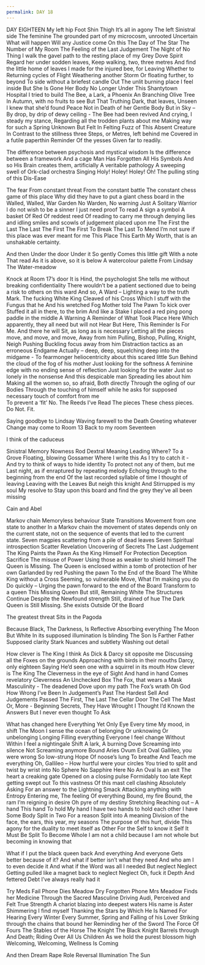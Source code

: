 ```yaml
---
permalink: DAY 18
---
```


DAY EIGHTEEN
My left hip
Foot
Shin 
Thigh
It’s all in agony 
The left 
Sinistral side
The feminine 
The grounded part of my microcosm, unrooted 
Uncertain 
What will happen 
Will any Justice come
On this
The Day of The Star 
The Number of My Room 
The Feeling of the Last Judgement 
The Night of No
Thing
I walk the gavel path 
to the resting place of my Grey Dove Spirit 
Regard her under sodden leaves, 
Keep walking, two, three metres 
And find the little home of leaves 
I made for the injured bee, for Leaving 
Whether to Returning cycles of Flight 
Weathering another Storm 
Or floating further, to beyond 
To side without a briefest candle 
Out
The unlit burning place I feel inside 
But She Is Gone 
Her Body No Longer Under 
This Shantytown Hospital I tried to build 
The Bee, a Lark, a Phoenix 
An Branching Olive Tree 
In Autumn, with no fruits to see 
But That Truthing Dark, that leaves, Unseen 
I knew that she’d found Peace 
Not in Death of her Gentle Body 
But in Sky – 
By drop, by drip of dewy ceiling - 
The Bee had been revived 
And crying, I steady my stance, 
Regarding all the trodden plants about me 
Making way for such a Spring 
Unknown 
But Felt 
In Felting Fuzz of This Absent Creature 
In Contrast to the stillness three 
Steps, or Metres, left behind me 
Covered in a futile paperthin 
Reminder 
Of the yesses 
Given far to readily. 


The difference between psychosis and mystical wisdom 
Is the difference between a framework
And a cage 
Man Has Forgotten All His Symbols
And so His Brain creates them, artificially 
A veritable pathology 
A sweeping swell of Ork-clad orchestra 
Singing Holy! Holey! Holey! 
Oh!
The pulling sting of this Dis-Ease

The fear 
From constant threat 
From the constant battle 
The constant chess game of this place
Why did they have to put a giant chess board in the Walled, Walled, War Garden 
No Warden, No warning 
Just A Solitary Warrior 
I do not wish to be a sinner 
I just need proof
To read
A sign a symbol
A basket 
Of Red 
Of reddest reed 
Of reading 
to carry me 
through denying lies and idling smiles 
and scowls of judgement placed upon me 
The First the Last 
The Last The First 
The First To Break The Last To Mend 
I’m not sure if this place was ever meant for me 
This 
Place 
This 
Earth 
My Worth, that is an unshakable certainty. 



And then 
Under the door
Under it 
So gently
Comes this little gift 
With a note 
That read
As it is above, so it is below
A watercolour palette 
From Lindsay 
The Water-meadow 


Knock at Room 17’s door 
It is Hind, the psychologist 
She tells me without breaking confidentiality 
There wouldn’t be a patient sectioned due to being a risk to others on this ward
And so, 
A Ward – Lighting a way to the truth 
Mark. 
The fucking White King 
Cleaved of his Cross
Which I stuff with the Fungus that he 
And his wretched Fog Mother 
told 
The Pawn 
To kick over 
Stuffed it all in there, to the brim 
And like a Stake 
I placed a red ping pong paddle in the middle 
A Warning 
A Reminder of What Took Place Here 
Which apparently, they all need but will not Hear 
But Here, 
This Reminder Is For Me. 
And there he will Sit, as long as is necessary 
Letting all the pieces move, and move, and move, 
Away from him 
Pulling, Bishop, Pulling, Knight, 
Neigh
Pushing 
Buckling
focus away from him 
Distraction tactics as an erroneous Endgame 
Actually – deep, deep, squelching deep into the midgame -
To fearmonger heliocentricity 
about this scared little Sun 
Behind the cloud of the fog of his mother 
Just looking for the softness 
A feminine edge 
 with no ending sense of reflection 
Just looking for the water 
Just so lonely in the nonsense 
And this despicable man 
Spreading lies about him 
Making all the women so, so afraid, 
Both directly 
Through the ogling of our Bodies 
Through the touching of himself while he asks for supposed necessary touch of comfort from me  
To prevent a ‘fit’ 
No. 
The Reeds
I’ve Read 
The pieces
These chess pieces. 
Do Not. 
Fit. 

Saying goodbye to Lindsay 
Waving farewell to the Death 
Greeting whatever Change may come to Room 13 
Back to my room Seventeen 

I think of the caduceus 

Sinistral Memory
Nowness Rod 
Dextral Meaning 
Leading
Where?
To a Grove 
Floating, blowing
Gossamer
Where I write this 
As I try to catch it - 
And try to think of ways to hide identity 
To protect not any of them, but me 
Last night, as if enraptured by repeating melody 
Echoing through to the beginning from the end 
Of the last recorded syllable of time 
I thought of leaving 
Leaving with the Leaves 
But neigh this knight 
And Stirrupped is my soul 
My resolve to Stay upon this board 
and find the grey they’ve all been missing 




Cain and Abel 
 


Markov chain 
Memoryless behaviour 
State 
Transitions
Movement from one state to another 
In a Markov chain the movement of states depends only on the current state, not on the sequence of events that led to the current state. 
Seven magpies scattering from a pile of dead leaves 
Seven 
Spiritual introspection 
Scatter 
Revelation
Uncovering of Secrets 
The Last Judgement 
The King 
Paints the Pawn 
As the King Himself 
For Protection 
Deception 
Sacrifice 
The misuse of Power 
Using those as weaker to shield himself 
The Queen is Missing. 
The Queen is enclosed within a tomb of protection of her own 
Garlanded by red 
Pushing the pawn 
To the End of the Board 
The White King without a Cross 
Seeming, so vulnerable 
Move, 
What I’m making you do
Do quickly – 
Urging the pawn forward to the end of the Board 
Transform to a queen 
This Missing Queen 
But still, 
Remaining White 
The Structures Continue 
Despite the Newfound strength 
Still, drained of hue 
The Dark Queen is Still Missing.
She exists 
Outside 
Of the Board 


The greatest threat Sits in the Pagoda 

Because Black, 
The Darkness, 
Is Reflective
Absorbing everything 
The Moon
But White 
In its supposed illumination 
Is blinding 
The Son 
Is
Farther
Father 
Supposed clarity 
Stark 
Nuances and subtlety 
Washing out detail 



How clever is The King
I think 
As Dick & Darcy sit opposite me
Discussing all the Foxes on the grounds 
Approaching with birds in their mouths 
Darcy, only eighteen 
Saying
He’d seen one with a squirrel in its mouth
How clever is The King 
The Cleverness in the eye of Sight
And hand in hand 
Comes revelatory 
Cleverness
An Unchecked Box
The Fox, that wears a Mask
Masculinity - 
The deadened Dove upon my path
The Fox’s wrath
Oh God
How Wrong I’ve Been 
In Judgement’s Past
The Hardest Sell 
And Judgements Passed
The First, 
The Last 
The Cellar Door
The Cell
The Mast
Or, More - 
Beginning Secrets, They Have Wrought
I Thought I’d Known the Answers
But I never even thought
To Ask 






 What has changed here
Everything 
Yet
Only 
Eye
Every time 
My mood, in shift 
The Moon
I sense the ocean of belonging 
Or unknowing
Or unbelonging Longing
Filling everything
Everyone 
I feel change 
Without 
Within 
I feel a nightingale 
Shift 
A lark, 
A burning Dove 
Screaming into silence 
Not Screaming anymore 
Bound
Aries 
Ovum 
Exit
Oval 
Gallileo, you were wrong
So low-strung 
Hope
Of noose’s lung 
To breathe 
And Teach me everything 
Oh, Gallileo – 
How hurtful were your circles 
You tried to split and twist by wrist into
No Sphere 
No Sapphire 
Here
No 
An Oval 
Is an exit 
The heart a creaking gate
Opened on a closing pulse 
Formidably too late 
Kept getting swept out 
To this vastness 
Of this mast cell clashing 
Absolutely Asking 
For an answer to the Lightning
Smack 
Attacking anything with Entropy 
Entering me, 
The feeling 
Of everything 
Bound, my fire 
Bound, the ram 
I’m reigning in desire 
Oh pyre of my destiny 
Stretching 
Reaching out – 
A hand 
This hand 
To hold 
My hand 
I have two hands to hold each other 
I have
Some 
Body 
Split in Two 
For a reason 
Split into 
A meaning 
Division of the face, the ears, this year, my seasons
The purpose of this hurt, divide 
This agony 
 for the duality 
to meet itself as Other 
For the Self to know it Self It Must Be Split To Become Whole 
I am not a child because I am not whole but becoming in knowing that 


What if I put the black queen back 
And everything 
And everyone 
Gets better because of it?
And what if better isn’t what they need 
And who am I to even decide it 
And what if the Word was all I needed 
But neglect 
Neglect 
Getting pulled like a magnet back to neglect 
Neglect 
Oh, fuck it 
Depth 
And fettered Debt 
I’ve always really had it 
 

Try
Meds
Fail
Phone
Dies
Meadow
Dry
Forgotten 
Phone 
Mrs Meadow Finds her Medicine 
Through the Sacred Masculine 
Driving Audi, 
Perceived and Felt True Strength 
A chariot blazing into deepest waters 
His name is Aster 
Shimmering 
I find myself Thanking the Stars by Which He Is Named 
For Hearing Every Winter
Every Summer, Spring and Falling of his Lover 
Striking through the chains that bound her 
Reminding her of the Sword 
The Force 
Of Fours
The Stables of the Horse 
The Knight 
The Black Knight Barrels through 
And Death; 
Riding Over All Us Children 
As we hold the purest blossom high 
Welcoming, 
Welcoming, 
Wellness
Is Coming



And then 
Dream 
Rape
Role Reversal
Illumination
The Sun

